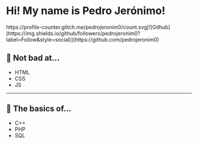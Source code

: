 <h1>Hi! My name is Pedro Jerónimo!</h1>
https://profile-counter.glitch.me/pedrojeronim0/count.svg[![Github]</br>(https://img.shields.io/github/followers/pedrojeronim0?label=Follow&style=social)](https://github.com/pedrojeronim0)
<h2 "display:flex;align-items:center">👀 Not bad at...</h2>
<ul>
 <li>HTML</li>
 <li>CSS</li>
 <li>JS</li>
 </ul>
<hr>
<h2 style:"display:flex;align-items:center">🌱 The basics of...</h2>
<ul>
<li>C++</li>
<li>PHP</li>
<li>SQL</li>
</ul>
